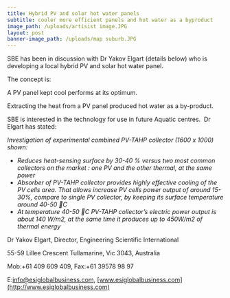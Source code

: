 ```yaml
---
title: Hybrid PV and solar hot water panels
subtitle: cooler more efficient panels and hot water as a byproduct
image_path: /uploads/artisist image.JPG
layout: post
banner-image_path: /uploads/map suburb.JPG
---
```



SBE has been in discussion with Dr Yakov Elgart (details below) who is developing a local hybrid PV and solar hot water panel.

The concept is:

A PV panel kept cool performs at its optimum.

Extracting the heat from a PV panel produced hot water as a by-product.

SBE is interested in the technology for use in future Aquatic centres.&nbsp; Dr Elgart has stated:

*Investigation of experimental combined PV-TAHP collector (1600 x 1000) shown:*

* *Reduces heat-sensing surface by 30-40 % versus two most common collectors on the market : one PV and the other thermal, at the same power*
* *Absorber of PV-TAHP collector provides highly effective cooling of the PV cells area. That allows increase PV cells power output of around 15-30%, compare to single PV collector, by keeping its surface temperature around 40-50 C*
* *At temperature 40-50 C PV-TAHP collector’s electric power output is about 140 W/m2, at the same time it produces up to 450W/m2 of thermal energy*

Dr Yakov Elgart, Director, Engineering Scientific International

55-59 Lillee Crescent Tullamarine, Vic 3043, Australia

Mob:+61 409 609 409, Fax:+61 39578 98 97

E:info@esiglobalbusiness.com, [www.esiglobalbusiness.com](http://www.esiglobalbusiness.com)